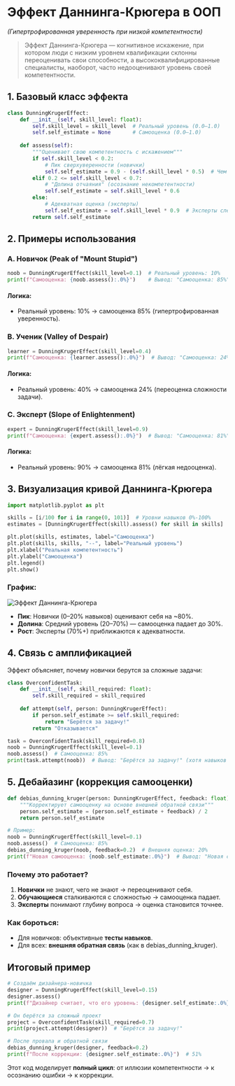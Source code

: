 # Эффект Даннинга-Крюгера в ООП
*(Гипертрофированная уверенность при низкой компетентности)*

> Эффект Даннинга-Крюгера — когнитивное искажение, при котором люди с низким уровнем квалификации склонны переоценивать свои способности, а высококвалифицированные специалисты, наоборот, часто недооценивают уровень своей компетентности.

## 1. Базовый класс эффекта

```Python
class DunningKrugerEffect:
    def __init__(self, skill_level: float):
        self.skill_level = skill_level  # Реальный уровень (0.0–1.0)
        self.self_estimate = None       # Самооценка (0.0–1.0)
        
    def assess(self):
        """Оценивает свою компетентность с искажением"""
        if self.skill_level < 0.2:
            # Пик сверхуверенности (новички)
            self.self_estimate = 0.9 - (self.skill_level * 0.5)  # Чем хуже навыки, тем выше оценка
        elif 0.2 <= self.skill_level < 0.7:
            # "Долина отчаяния" (осознание некомпетентности)
            self.self_estimate = self.skill_level * 0.6
        else:
            # Адекватная оценка (эксперты)
            self.self_estimate = self.skill_level * 0.9  # Эксперты слегка недооценивают себя
        return self.self_estimate
```

## 2. Примеры использования

### A. Новичок (Peak of "Mount Stupid")

```Python
noob = DunningKrugerEffect(skill_level=0.1)  # Реальный уровень: 10%
print(f"Самооценка: {noob.assess():.0%}")    # Вывод: "Самооценка: 85%"
```

#### Логика:

- Реальный уровень: 10% → самооценка 85% (гипертрофированная уверенность).

### B. Ученик (Valley of Despair)

```Python
learner = DunningKrugerEffect(skill_level=0.4)  
print(f"Самооценка: {learner.assess():.0%}")  # Вывод: "Самооценка: 24%"
```

#### Логика:

- Реальный уровень: 40% → самооценка 24% (переоценка сложности задачи).

### C. Эксперт (Slope of Enlightenment)

```Python
expert = DunningKrugerEffect(skill_level=0.9)  
print(f"Самооценка: {expert.assess():.0%}")  # Вывод: "Самооценка: 81%"
```

#### Логика:

- Реальный уровень: 90% → самооценка 81% (лёгкая недооценка).

## 3. Визуализация кривой Даннинга-Крюгера

```Python
import matplotlib.pyplot as plt

skills = [i/100 for i in range(0, 101)]  # Уровни навыков 0%-100%
estimates = [DunningKrugerEffect(skill).assess() for skill in skills]

plt.plot(skills, estimates, label="Самооценка")
plt.plot(skills, skills, "--", label="Реальный уровень")
plt.xlabel("Реальная компетентность")
plt.ylabel("Самооценка")
plt.legend()
plt.show()
```

### График:

![Эффект Даннинга-Крюгера](https://sun9-55.userapi.com/impg/c854428/v854428145/e383e/b8BPPxeROK4.jpg?size=1024x1024&quality=96&sign=516487115219665204e1ee4cd653d469&type=album "Эффект Даннинга-Крюгера")

- **Пик**: Новички (0–20% навыков) оценивают себя на ~80%.
- **Долина**: Средний уровень (20–70%) — самооценка падает до 30%.
- **Рост**: Эксперты (70%+) приближаются к адекватности.

## 4. Связь с амплификацией

Эффект объясняет, почему новички берутся за сложные задачи:

```Python
class OverconfidentTask:
    def __init__(self, skill_required: float):
        self.skill_required = skill_required
        
    def attempt(self, person: DunningKrugerEffect):
        if person.self_estimate >= self.skill_required:
            return "Берётся за задачу!"
        return "Отказывается"

task = OverconfidentTask(skill_required=0.8)
noob = DunningKrugerEffect(skill_level=0.1)
noob.assess()  # Самооценка: 85%
print(task.attempt(noob))  # Вывод: "Берётся за задачу!" (хотя навыков всего 10%)
```

## 5. Дебайазинг (коррекция самооценки)

```Python
def debias_dunning_kruger(person: DunningKrugerEffect, feedback: float) -> float:
    """Корректирует самооценку на основе внешней обратной связи"""
    person.self_estimate = (person.self_estimate + feedback) / 2
    return person.self_estimate

# Пример:
noob = DunningKrugerEffect(skill_level=0.1)
noob.assess()  # Самооценка: 85%
debias_dunning_kruger(noob, feedback=0.2)  # Внешняя оценка: 20%
print(f"Новая самооценка: {noob.self_estimate:.0%}")  # Вывод: "Новая самооценка: 52%"
```

### Почему это работает?

1. **Новички** не знают, чего не знают → переоценивают себя.
2. **Обучающиеся** сталкиваются с сложностью → самооценка падает.
3. **Эксперты** понимают глубину вопроса → оценка становится точнее.

### Как бороться:

- Для новичков: объективные **тесты навыков**.
- Для всех: **внешняя обратная связь** (как в debias_dunning_kruger).

## Итоговый пример

```Python
# Создаём дизайнера-новичка
designer = DunningKrugerEffect(skill_level=0.15)
designer.assess()
print(f"Дизайнeр считает, что его уровень: {designer.self_estimate:.0%}")  # 82%

# Он берётся за сложный проект
project = OverconfidentTask(skill_required=0.7)
print(project.attempt(designer))  # "Берётся за задачу!"

# После провала и обратной связи
debias_dunning_kruger(designer, feedback=0.2)
print(f"После коррекции: {designer.self_estimate:.0%}")  # 51%
```

Этот код моделирует **полный цикл**: от иллюзии компетентности → к осознанию ошибки → к коррекции.
